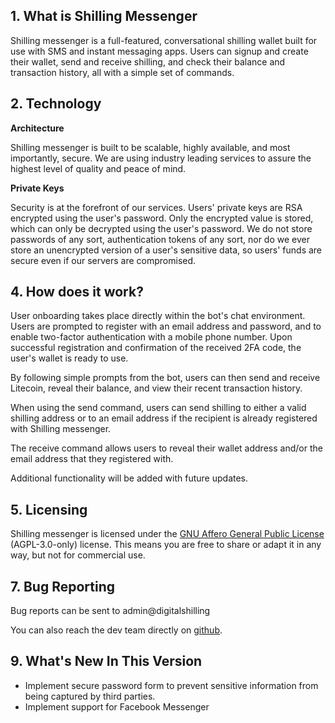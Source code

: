 
## 1. What is Shilling Messenger

Shilling messenger is a full-featured, conversational shilling wallet built for use with SMS and instant messaging apps. Users can signup and create their wallet, send and receive shilling, and check their balance and transaction history, all with a simple set of commands.


## 2. Technology

**Architecture**

Shilling messenger is built to be scalable, highly available, and most importantly, secure. We are using industry leading services to assure the highest level of quality and peace of mind. 

**Private Keys**

Security is at the forefront of our services. Users' private keys are RSA encrypted using the user's password. Only the encrypted value is stored, which can only be decrypted using the user's password. We do not store passwords of any sort, authentication tokens of any sort, nor do we ever store an unencrypted version of a user's sensitive data, so users' funds are secure even if our servers are compromised. 


## 4. How does it work?

User onboarding takes place directly within the bot's chat environment. Users are prompted to register with an email address and password, and to enable two-factor authentication with a mobile phone number. Upon successful registration and confirmation of the received 2FA code, the user's wallet is ready to use. 

By following simple prompts from the bot, users can then send and receive Litecoin, reveal their balance, and view their recent transaction history. 

When using the send command, users can send shilling to either a valid shilling address or to an email address if the recipient is already registered with Shilling messenger. 

The receive command allows users to reveal their wallet address and/or the email address that they registered with. 

Additional functionality will be added with future updates. 

## 5. Licensing 

Shilling messenger is licensed under the [GNU Affero General Public License](https://www.gnu.org/licenses/agpl-3.0.en.html) (AGPL-3.0-only) license. This means you are free to share or adapt it in any way, but not for commercial use.


## 7. Bug Reporting

Bug reports can be sent to admin@digitalshilling

You can also reach the dev team directly on [github](https://github.com/yavwa).

## 9. What's New In This Version

- Implement secure password form to prevent sensitive information from being captured by third parties.
- Implement support for Facebook Messenger
